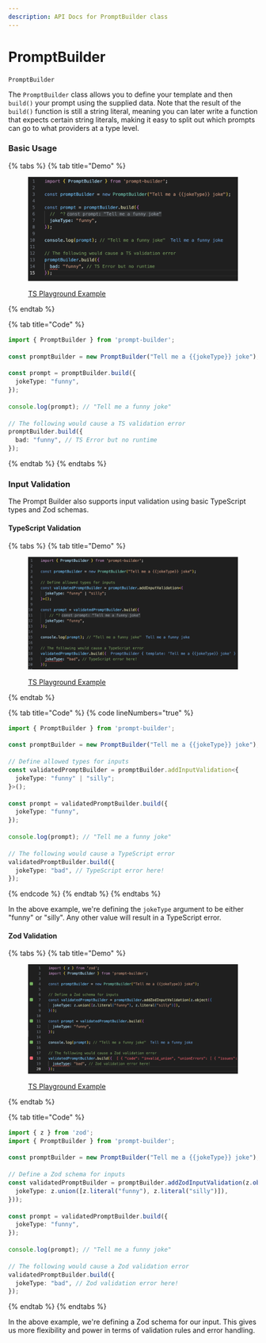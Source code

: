 ```yaml
---
description: API Docs for PromptBuilder class
---
```


# PromptBuilder

`PromptBuilder`

The `PromptBuilder` class allows you to define your template and then `build()` your prompt using the supplied data. Note that the result of the `build()` function is still a string literal, meaning you can later write a function that expects certain string literals, making it easy to split out which prompts can go to what providers at a type level.



### Basic Usage

{% tabs %}
{% tab title="Demo" %}
<figure><img src=".gitbook/assets/image (4).png" alt=""><figcaption><p><a href="https://www.typescriptlang.org/play?#code/JYWwDg9gTgLgBAbzgBShcMBCBXYAbAEwFMo4BfOAMzRDgHIwawYBaAI10JLoG4AoPgGMIAOwDO8RumY58xUgF44IogHcUTLJ3kAKAEQAVInjxwQROAENECAFYQA1kQMBPMETIV7TvQEp+QqIScFIYcEqhMtokAHQccjoIfHBw3s5uRABccHqU2CIiLnoANHxk-gLC4hB4RDF4EADmOpEw-nAA9B05RiZmFtZ5BS6pjkR6Al1wBgAWFpQ1DarAIo1wqhDYhHCClthiA9MAynAAbpZ4wASWMMCicCRoUHytslxQcdqJyXBslgTZXL5QolTrdAwnACiUCev2w8BEEDgUHyt3MZX8QA">TS Playground Example</a></p></figcaption></figure>
{% endtab %}

{% tab title="Code" %}
```typescript
import { PromptBuilder } from 'prompt-builder';

const promptBuilder = new PromptBuilder("Tell me a {{jokeType}} joke");

const prompt = promptBuilder.build({
  jokeType: "funny",
});

console.log(prompt); // "Tell me a funny joke"

// The following would cause a TS validation error
promptBuilder.build({
  bad: "funny", // TS Error but no runtime
});
```
{% endtab %}
{% endtabs %}

### Input Validation

The Prompt Builder also supports input validation using basic TypeScript types and Zod schemas.

#### TypeScript Validation

{% tabs %}
{% tab title="Demo" %}
<figure><img src=".gitbook/assets/image (1).png" alt=""><figcaption><p><a href="https://tsplay.dev/mZvRKm">TS Playground Example</a></p></figcaption></figure>
{% endtab %}

{% tab title="Code" %}
{% code lineNumbers="true" %}
```ts
import { PromptBuilder } from 'prompt-builder';

const promptBuilder = new PromptBuilder("Tell me a {{jokeType}} joke");

// Define allowed types for inputs
const validatedPromptBuilder = promptBuilder.addInputValidation<{
  jokeType: "funny" | "silly";
}>();

const prompt = validatedPromptBuilder.build({
  jokeType: "funny",
});

console.log(prompt); // "Tell me a funny joke"

// The following would cause a TypeScript error
validatedPromptBuilder.build({
  jokeType: "bad", // TypeScript error here!
});
```
{% endcode %}
{% endtab %}
{% endtabs %}

In the above example, we're defining the `jokeType` argument to be either "funny" or "silly". Any other value will result in a TypeScript error.

#### Zod Validation

{% tabs %}
{% tab title="Demo" %}
<figure><img src=".gitbook/assets/image.png" alt=""><figcaption><p><a href="https://tsplay.dev/mZvRKm">TS Playground Example</a></p></figcaption></figure>
{% endtab %}

{% tab title="Code" %}
```ts
import { z } from 'zod';
import { PromptBuilder } from 'prompt-builder';

const promptBuilder = new PromptBuilder("Tell me a {{jokeType}} joke");

// Define a Zod schema for inputs
const validatedPromptBuilder = promptBuilder.addZodInputValidation(z.object({
  jokeType: z.union([z.literal("funny"), z.literal("silly")]),
}));

const prompt = validatedPromptBuilder.build({
  jokeType: "funny",
});

console.log(prompt); // "Tell me a funny joke"

// The following would cause a Zod validation error
validatedPromptBuilder.build({
  jokeType: "bad", // Zod validation error here!
});
```
{% endtab %}
{% endtabs %}

In the above example, we're defining a Zod schema for our input. This gives us more flexibility and power in terms of validation rules and error handling.
